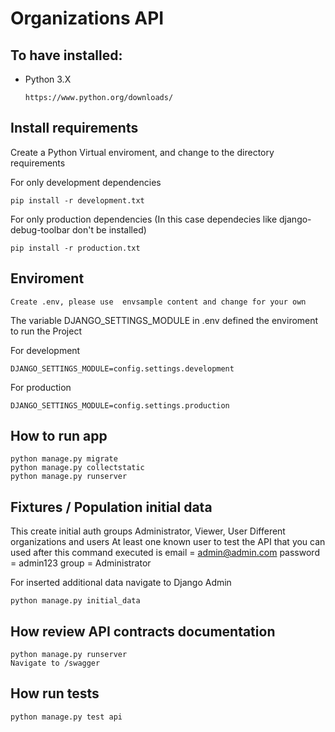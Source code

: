 # Organizations API

## To have installed:

- Python 3.X

  ```
  https://www.python.org/downloads/
  ```

## Install requirements

Create a Python Virtual enviroment, and change to the directory
requirements

For only development dependencies

```
pip install -r development.txt
```

For only production dependencies (In this case dependecies like django-debug-toolbar don't be installed)

```
pip install -r production.txt
```

## Enviroment

```
Create .env, please use  envsample content and change for your own
```

The variable DJANGO_SETTINGS_MODULE in .env defined the enviroment to run
the Project

For development

```
DJANGO_SETTINGS_MODULE=config.settings.development
```

For production

```
DJANGO_SETTINGS_MODULE=config.settings.production
```

## How to run app

```
python manage.py migrate
python manage.py collectstatic
python manage.py runserver
```

## Fixtures / Population initial data

This create initial auth groups Administrator, Viewer, User
Different organizations and users
At least one known user to test the API that you can used after this command executed is
email = admin@admin.com
password = admin123
group = Administrator

For inserted additional data navigate to Django Admin

```
python manage.py initial_data
```

## How review API contracts documentation

```
python manage.py runserver
Navigate to /swagger
```

## How run tests

```
python manage.py test api
```

